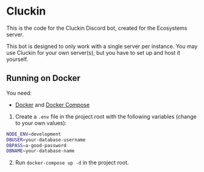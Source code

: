 # Cluckin

This is the code for the Cluckin Discord bot, created for the Ecosystems server.

This bot is designed to only work with a single server per instance. You may use Cluckin for your own server(s), but you have to set up and host it yourself.

## Running on Docker

You need:
- [Docker](https://docs.docker.com/engine/install) and [Docker Compose](https://docs.docker.com/compose/install)

1. Create a `.env` file in the project root with the following variables (change to your own values):
```sh
NODE_ENV=development
DBUSER=your-database-username
DBPASS=a-good-password
DBNAME=your-database-name
```

2. Run `docker-compose up -d` in the project root.
